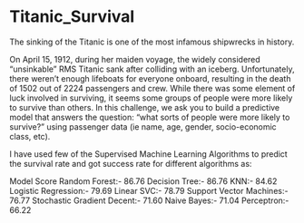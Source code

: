 # Titanic_Survival
The sinking of the Titanic is one of the most infamous shipwrecks in history.

On April 15, 1912, during her maiden voyage, the widely considered “unsinkable” RMS Titanic sank after colliding with an iceberg. 
Unfortunately, there weren’t enough lifeboats for everyone onboard, resulting in the death of 1502 out of 2224 passengers and crew.
While there was some element of luck involved in surviving, it seems some groups of people were more likely to survive than others.
In this challenge, we ask you to build a predictive model that answers the question: 
“what sorts of people were more likely to survive?” using passenger data (ie name, age, gender, socio-economic class, etc).

I have used few of the Supervised Machine Learning Algorithms to predict the survival rate and got success rate for different algorithms as:


Model	                       Score
Random Forest:-	              86.76
Decision Tree:-	              86.76
KNN:-	                        84.62
Logistic Regression:-	        79.69
Linear SVC:-	                78.79
Support Vector Machines:-	    76.77
Stochastic Gradient Decent:-	71.60
Naive Bayes:-	                71.04
Perceptron:- 	                66.22
